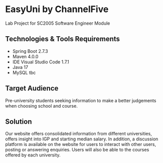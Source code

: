 # EasyUni by ChannelFive
Lab Project for SC2005 Software Engineer Module

## Technologies & Tools Requirements
- Spring Boot 2.7.3
- Maven 4.0.0
- IDE Visual Studio Code 1.7.1
- Java 17
- MySQL tbc

## Target Audience
Pre-university students seeking information to make a better judgements when choosing school and course.

## Solution
Our website offers consolidated information from different universities, offers insight into IGP and starting median salary. In addition, a discussion platform is available on the website for users to interact with other users, posting or answering enquiries. Users will also be able to the courses offered by each university.
